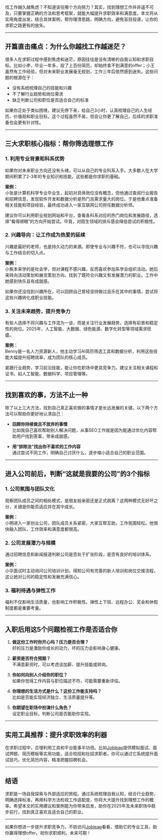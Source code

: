 找工作越久越焦虑？不知道该往哪个方向努力？其实，找到理想工作并非遥不可及，只要掌握正确的方法和思考框架，就能大幅提升求职效率和满意度。本文将从实用角度出发，结合具体案例，帮你理清思路，明确方向，避免盲目投递，让你的求职之路更有的放矢。

---

## 开篇直击痛点：为什么你越找工作越迷茫？

很多人在求职过程中感到焦虑和迷茫，原因往往是没有清晰的自我认知和求职目标。比如小李，毕业一年多，投了上百份简历，却始终拿不到满意的offer；小王虽然有工作经验，但对未来职业发展毫无规划，工作三年后依然感到迷失。这些问题的根源在于：

- 没有系统梳理自己的技能和兴趣
- 不了解行业趋势和岗位需求
- 缺乏判断公司和职位是否适合自己的标准

如果你正处于类似困境，建议先停下来，给自己3小时，认真梳理自己的人生经历、价值观和职业目标。这个过程虽然不易，但会让你更了解自己，后续的求职准备也会更有针对性。

---

## 三大求职核心指标：帮你筛选理想工作

### 1. 利用专业背景和科系优势

如果你对未来职业方向还没有头绪，可以从自己的专业科系入手。大多数人在大学期间积累了2-3年的专业知识和技能，这些都是你求职的基础。

**案例：**  
小张是计算机科学专业毕业生，起初对具体岗位没有概念，但他通过查阅行业报告和招聘信息，发现软件开发和数据分析是热门且需求量大的岗位。于是他重点准备相关技能和项目经验，最终成功进入一家互联网公司担任数据分析师。

建议你可以利用职业规划网站和平台，查看各科系对应的热门岗位和发展路径，选择“看得顺眼”的方向开始尝试。毕竟，对陌生领域的排斥感会降低尝试的积极性。

### 2. 兴趣导向：让工作成为热爱的延续

兴趣是最好的老师，也是持久动力的来源。即使专业与兴趣不符，也可以寻找兴趣与工作结合的切入点。

**案例：**  
小紫本来学的是社会学，但对课程不感兴趣，反而喜欢参加系学会组织活动。她后来转向活动策划和展览策划方向，找到了既符合兴趣又有发展潜力的职业。工作中她感到快乐且有成就感。

如果你还没找到兴趣所在，可以回顾自己曾经坚持做过且乐在其中的事情，尝试将这些兴趣转化成职业技能。

### 3. 关注未来趋势，提升竞争力

有些人选择不将兴趣与工作混为一谈，而是关注行业发展趋势，选择有前景和稳定性的岗位。2025年，人工智能、大数据、绿色能源、数字化转型等领域需求旺盛。

**案例：**  
Benny是一名人力资源新人，他主动学习AI简历筛选工具和数据分析，利用这些技能大幅提升招聘效率，成为团队的核心成员。

紧跟行业趋势，学习前沿技能，能让你在职场中更具竞争力。建议关注相关课程和证书，如人工智能、数据科学、项目管理等。

---

## 找到喜欢的事，方法不止一种

除了以上三大方法，找到自己真正喜欢做的事情才是长远发展的关键。以下两个方法可以帮助你更好地认清自己：

- **回顾你持续做且不放弃的事情**  
  比如我自己喜欢帮助别人解决问题，从事SEO工作就是因为能通过优化内容帮助用户找到答案，带来成就感。

- **用“排除法”找出你不喜欢的工作内容**  
  通过尝试不同工作，明确自己讨厌什么，逐步缩小适合自己的职业范围。

---

## 进入公司前后，判断“这就是我要的公司”的3个指标

### 1. 公司氛围与团队文化

观察团队成员之间的相处模式，是朋友般亲密还是正式疏离？这两种模式无好坏之分，关键是你能否适应并在其中成长。

**案例：**  
小明进入一家创业公司，团队成员关系紧密，大家互帮互助，工作氛围轻松。他很快融入团队，工作效率和满意度都很高。

### 2. 公司发展潜力与规模

通过招聘信息和新闻报道判断公司是否处于扩张阶段，是否有良好的培训体系。

**案例：**  
小华面试时主动询问公司培训计划，得知公司有完善的新人培训和岗位交接流程，这让她对公司的稳定性和发展充满信心。

### 3. 福利待遇与弹性工作

福利不仅影响生活质量，也影响工作积极性。弹性上下班、远程办公、奖金和休假制度都是重要考量。

---

## 入职后用这5个问题检视工作是否适合你

1. **做这份工作时你开心吗？压力是否合理？**  
   好的压力是激励你成长的动力，坏的压力会影响身心健康。

2. **薪资是否符合预期？**  
   不满意薪资时，可以考虑谈加薪、提升技能或转岗。

3. **你如何向别人介绍你的职位？**  
   如果你觉得工作内容与职位描述不符，可能需要重新评估。

4. **你理想的生活方式是什么？这份工作能支持吗？**  
   比如是否能实现经济独立、生活质量提升等。

5. **你期望在职场中扮演什么角色？**  
   设定职业目标，判断公司是否能助你实现。

---

## 实用工具推荐：提升求职效率的利器

在求职过程中，合理利用工具和平台能事半功倍。比如[Jobleap](https://www.jobleap.cn)提供模拟面试、面试押题、简历模板等实用功能，适合校招和社招求职者。你可以通过它系统提升面试技巧，优化简历内容，精准把握招聘机会。

---

## 结语

求职是一场自我探索与外部适应的旅程。通过系统梳理自我认知，结合行业趋势，明确选择标准，再用科学方法检视工作适配度，你将大大提升找到理想工作的概率。希望本文的实用建议和案例能为你带来启发，助你在2025年及未来职场中稳步前行，找到真正喜欢且适合自己的职业。

---

如果你想进一步提升求职竞争力，不妨访问[Jobleap](https://www.jobleap.cn)看看，借助它的专业工具，助你赢得理想offer。祝你求职顺利，未来可期！
